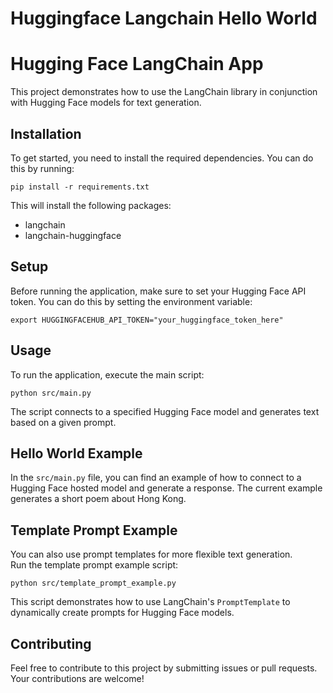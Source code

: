 # Huggingface Langchain Hello World

# Hugging Face LangChain App

This project demonstrates how to use the LangChain library in conjunction with Hugging Face models for text generation.

## Installation

To get started, you need to install the required dependencies. You can do this by running:

```
pip install -r requirements.txt
```

This will install the following packages:

- langchain
- langchain-huggingface

## Setup

Before running the application, make sure to set your Hugging Face API token. You can do this by setting the environment variable:

```
export HUGGINGFACEHUB_API_TOKEN="your_huggingface_token_here"
```

## Usage

To run the application, execute the main script:

```
python src/main.py
```

The script connects to a specified Hugging Face model and generates text based on a given prompt.

## Hello World Example

In the `src/main.py` file, you can find an example of how to connect to a Hugging Face hosted model and generate a response. The current example generates a short poem about Hong Kong.

## Template Prompt Example

You can also use prompt templates for more flexible text generation.  
Run the template prompt example script:

```
python src/template_prompt_example.py
```

This script demonstrates how to use LangChain's `PromptTemplate` to dynamically create prompts for Hugging Face models.

## Contributing

Feel free to contribute to this project by submitting issues or pull requests. Your contributions are welcome!